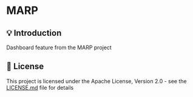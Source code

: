 <h1>MARP</h1>

## 💡 Introduction
Dashboard feature from the MARP project

## 📜 License

This project is licensed under the Apache License, Version 2.0 - see the [LICENSE.md](https://github.com/bogdanzurac/marp-feature-dashboard/blob/main/LICENSE) file for details
